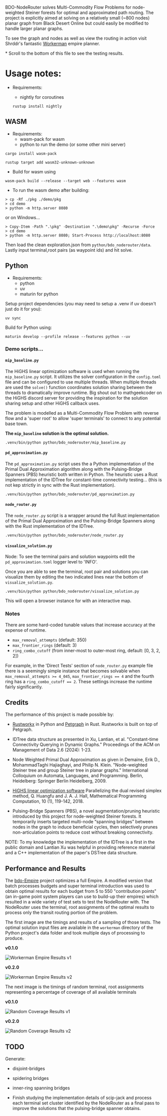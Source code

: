 BDO-NodeRouter solves Multi-Commodity Flow Problems for node-weighted Steiner forests
for optimal and approximated path routing. The project is explicitly aimed at
solving on a relatively small (~800 nodes) planar graph from Black Desert Online
but could easily be modified to handle larger planar graphs.

To see the graph and nodes as well as view the routing in action visit Shrddr's
fantastic [Workerman](https://shrddr.github.io/workerman/) empire planner.

\* Scroll to the bottom of this file to see the testing results.

# Usage notes:

- Requirements:
  - nightly for coroutines

  `rustup install nightly`

## WASM

- Requirements:
  - wasm-pack for wasm
  - python to run the demo (or some other mini server)

`cargo install wasm-pack`

`rustup target add wasm32-unknown-unknown`

- Build for wasm using

`wasm-pack build --release --target web --features wasm`

- To run the wasm demo after building:

```
> cp -Rf ./pkg ./demo/pkg
> cd demo
> python -m http.server 8080
```

or on Windows...

```
> Copy-Item -Path ".\pkg" -Destination ".\demo\pkg" -Recurse -Force
> cd demo
> python -m http.server 8080; Start-Process http://localhost:8080
```

Then load the clean exploration.json from `python/bdo_noderouter/data`.
Lastly input terminal,root pairs (as waypoint ids) and hit solve.

## Python

- Requirements:
  - python
  - uv
  - maturin for python

Setup project dependencies (you may need to setup a .venv if uv doesn't just do it for you):

`uv sync`

Build for Python using:

`maturin develop --profile release --features python --uv`

### Demo scripts...

#### `mip_baseline.py`

The HiGHS linear optimization software is used when running the `mip_baseline.py`
script. It utilizes the solver configuration in the `config.toml` file and
can be configured to use multiple threads. When multiple threads are used the
`solve()` function coordinates solution sharing between the threads to dramatically
improve runtime. Big shout out to mathgeekcoder on the HiGHS discord server for
providing the inspiration for the solution sharing setup and other HiGHS callback
uses.

The problem is modelled as a Multi-Commodity Flow Problem with
reverse flow and a 'super root' to allow 'super terminals' to connect to any
potential base town.

**The `mip_baseline` solution is the optimal solution.**

`.venv/bin/python python/bdo_noderouter/mip_baseline.py`

#### `pd_approximation.py`

The `pd_approximation.py` script uses the a Python implementation of the Primal Dual
Approximation algorithm along with the Pulsing-Bridge Spanners (PBS) heuristic
both written in Python. The heuristic uses a Rust implementation of the IDTree
for constant-time connectivity testing... (this is not kep strictly in sync with
the Rust implementation).

`.venv/bin/python python/bdo_noderouter/pd_approximation.py`

#### `node_router.py`

The `node_router.py` script is a wrapper around the full Rust implementation
of the Primal Dual Approximation and the Pulsing-Bridge Spanners along with the
Rust implementation of the IDTree.

`.venv/bin/python python/bdo_noderouter/node_router.py`

#### `visualize_solution.py`

Node: To see the terminal pairs and solution waypoints edit the
`pd_approximation.toml` logger level to 'INFO'.

Once you are able to see the terminal, root pair and solutions you can
visualize them by editing the two indicated lines near the bottom of
`visualize_solution.py`.

`.venv/bin/python python/bdo_noderouter/visualize_solution.py`

This will open a browser instance for with an interactive map.

### Notes

There are some hard-coded tunable values that increase accuracy at the
expense of runtime.

- `max_removal_attempts` (default: 350)
- `max_frontier_rings` (default: 3)
- `ring_combo_cutoff` (from inner-most to outer-most ring, default: [0, 3, 2, 2])

For example, in the 'Direct Tests' section of `node_router.py` example file
there is a seemingly simple instance that becomes solvable when
`max_removal_attempts >= 4_045`, `max_frontier_rings == 4` and the fourth ring
has a `ring_combo_cutoff == 2`. These settings increase the runtime fairly
significantly.

## Credits

The performance of this project is made possible by:

- [Rustworkx](https://github.com/Qiskit/rustworkx) in Python and
  [Petgraph](https://github.com/petgraph/petgraph) in Rust.
  Rustworkx is built on top of Petgraph.

- IDTree data structure as presented in
  Xu, Lantian, et al.
  "Constant-time Connectivity Querying in Dynamic Graphs."
  Proceedings of the ACM on Management of Data 2.6 (2024): 1-23.

- Node Weighted Primal Dual Approximation as given in 
  Demaine, Erik D., MohammadTaghi Hajiaghayi, and Philip N. Klein.
  "Node-weighted Steiner tree and group Steiner tree in planar graphs."
  International Colloquium on Automata, Languages, and Programming.
  Berlin, Heidelberg: Springer Berlin Heidelberg, 2009.

- [HiGHS linear optimization software](https://highs.dev/)
  Parallelizing the dual revised simplex method,
  Q. Huangfu and J. A. J. Hall,
  Mathematical Programming Computation, 10 (1), 119-142, 2018.

- Pulsing-Bridge Spanners (PBS), a novel augmentation/pruning heuristic
introduced by this project for node-weighted Steiner forests. It temporarily
inserts targeted multi-node “spanning bridges” between nodes in the graph to
induce beneficial cycles, then selectively prunes non-articulation points to
reduce cost without breaking connectivity.

NOTE: To my knowledge the implementation of the IDTree is a first in the public
domain and Lantian Xu was helpful in providing reference material and a C++
implementation of the paper's DSTree data structure.

## Performance and Results

The [bdo-Empire](https://github.com/Thell/bdo-empire) project optimizes a full
Empire. A modified version that batch processes budgets and super terminal
introduction was used to obtain optimal results for each budget from 5 to 550
"contribution points" (an in-game point system players can use to build-up their
empires) which resulted in a wide variety of test sets to test the
NodeRouter with. The NodeRouter uses the terminal, root assignments of the
optimal results to process only the transit routing portion of the problem.

The first image are the timings and results of a sampling of those tests.
The optimal solution input files are available in the `workerman` directory
of the Python project's data folder and took multiple days of processing to
produce.


**v0.1.0**


![Workerman Empire Results v1](_workerman_results_v1.png)


**v0.2.0**


![Workerman Empire Results v2](_workerman_results_v2.png)


The next image is the timings of random terminal, root assignments representing
a percentage of coverage of all available terminals


**v0.1.0**


![Random Coverage Results v1](_random_coverage_results_v1.png)


**v0.2.0**


![Random Coverage Results v2](_random_coverage_results_v2.png)


## TODO

Generate:
- disjoint-bridges
- spidering bridges
- inner-ring spanning bridges 

- Finish studying the implementation details of scip-jack and process each
  terminal set cluster identified by the NodeRouter as a final pass to improve
  the solutions that the pulsing-bridge spanner obtains.
